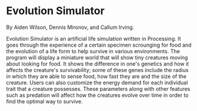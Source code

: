 # Evolution Simulator

By Aiden Wilson, Dennis Mironov, and Callum Irving.

Evolution Simulator is an artificial life simulation written in Processing. It
goes through the experience of a certain specimen scrounging for food and the
evolution of a life form to help survive in various environments. The program
will display a miniature world that will show tiny creatures moving about
looking for food. It shows the difference in one's genetics and how it affects
the creature's survivability; some of these genes include the radius in which
they are able to sense food, how fast they are and the size of the creature.
Users can also customize the energy demand for each individual trait that a
creature possesses. These parameters along with other features such as
predation will affect how the creatures evolve over time in order to find the
optimal way to survive.